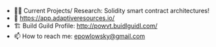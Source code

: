 - 👨‍💻 Current Projects/ Research: Solidity smart contract architectures!
- 💠 https://app.adaptiveresources.io/
- 🏗️ Build Guild Profile: http://powvt.buidlguidl.com/ 
- 📫 How to reach me: epowlowsky@gmail.com

